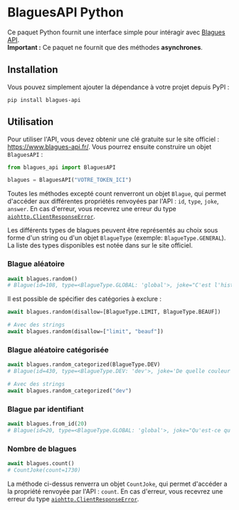 # BlaguesAPI Python

Ce paquet Python fournit une interface simple pour intéragir avec [Blagues API](https://www.blagues-api.fr/).  
**Important :** Ce paquet ne fournit que des méthodes **asynchrones**.

## Installation

Vous pouvez simplement ajouter la dépendance à votre projet depuis PyPI :
```
pip install blagues-api
```

## Utilisation

Pour utiliser l'API, vous devez obtenir une clé gratuite sur le site officiel : https://www.blagues-api.fr/. Vous pourrez ensuite construire un objet `BlaguesAPI` :

```py
from blagues_api import BlaguesAPI

blagues = BlaguesAPI("VOTRE_TOKEN_ICI")
```

Toutes les méthodes excepté count renverront un objet `Blague`, qui permet d'accéder aux différentes propriétés renvoyées par l'API : `id`, `type`, `joke`, `answer`. En cas d'erreur, vous recevrez une erreur du type [`aiohttp.ClientResponseError`](https://docs.aiohttp.org/en/stable/client_reference.html#aiohttp.ClientResponseError).

Les différents types de blagues peuvent être représentés au choix sous forme d'un string ou d'un objet `BlagueType` (exemple: `BlagueType.GENERAL`). La liste des types disponibles est notée dans sur le site officiel.

### Blague aléatoire

```py
await blagues.random()
# Blague(id=108, type=<BlagueType.GLOBAL: 'global'>, joke="C'est l'histoire d'un poil. Avant, il était bien.", answer='Maintenant, il est pubien.')
```

Il est possible de spécifier des catégories à exclure :
```py
await blagues.random(disallow=[BlagueType.LIMIT, BlagueType.BEAUF])

# Avec des strings
await blagues.random(disallow=["limit", "beauf"])
```

### Blague aléatoire catégorisée

```py
await blagues.random_categorized(BlagueType.DEV)
# Blague(id=430, type=<BlagueType.DEV: 'dev'>, joke='De quelle couleur sont tes yeux ?', answer='#1292f4 et toi ?')

# Avec des strings
await blagues.random_categorized("dev")
```

### Blague par identifiant

```py
await blagues.from_id(20)
# Blague(id=20, type=<BlagueType.GLOBAL: 'global'>, joke="Qu'est-ce qu'un chou au milieu de l'océan ?", answer='Un chou marin.')
```

### Nombre de blagues

```py
await blagues.count()
# CountJoke(count=1730)
```

La méthode ci-dessus renverra un objet `CountJoke`, qui permet d'accéder a la propriété renvoyée par l'API : `count`. En cas d'erreur, vous recevrez une erreur du type [`aiohttp.ClientResponseError`](https://docs.aiohttp.org/en/stable/client_reference.html#aiohttp.ClientResponseError).

